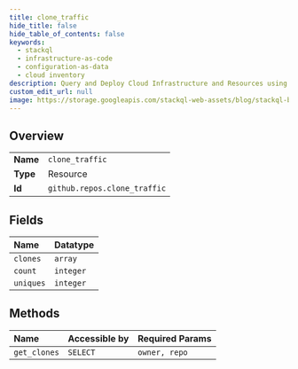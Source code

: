 ```yaml
---
title: clone_traffic
hide_title: false
hide_table_of_contents: false
keywords:
  - stackql
  - infrastructure-as-code
  - configuration-as-data
  - cloud inventory
description: Query and Deploy Cloud Infrastructure and Resources using SQL
custom_edit_url: null
image: https://storage.googleapis.com/stackql-web-assets/blog/stackql-blog-post-featured-image.png
---
```

  
    

## Overview
<table><tbody>
<tr><td><b>Name</b></td><td><code>clone_traffic</code></td></tr>
<tr><td><b>Type</b></td><td>Resource</td></tr>
<tr><td><b>Id</b></td><td><code>github.repos.clone_traffic</code></td></tr>
</tbody></table>

## Fields
| Name | Datatype |
|:-----|:---------|
| `clones` | `array` |
| `count` | `integer` |
| `uniques` | `integer` |
## Methods
| Name | Accessible by | Required Params |
|:-----|:--------------|:----------------|
| `get_clones` | `SELECT` | `owner, repo` |
